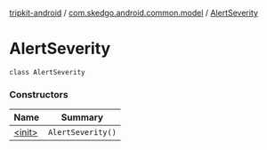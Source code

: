 [tripkit-android](../../index.md) / [com.skedgo.android.common.model](../index.md) / [AlertSeverity](./index.md)

# AlertSeverity

`class AlertSeverity`

### Constructors

| Name | Summary |
|---|---|
| [&lt;init&gt;](-init-.md) | `AlertSeverity()` |
